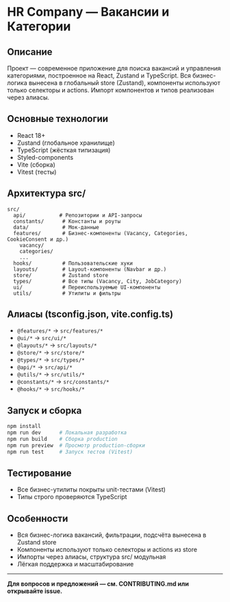# HR Company — Вакансии и Категории

## Описание

Проект — современное приложение для поиска вакансий и управления категориями, построенное на React, Zustand и TypeScript. Вся бизнес-логика вынесена в глобальный store (Zustand), компоненты используют только селекторы и actions. Импорт компонентов и типов реализован через алиасы.

## Основные технологии
- React 18+
- Zustand (глобальное хранилище)
- TypeScript (жёсткая типизация)
- Styled-components
- Vite (сборка)
- Vitest (тесты)

## Архитектура src/
```
src/
  api/           # Репозитории и API-запросы
  constants/      # Константы и роуты
  data/           # Мок-данные
  features/       # Бизнес-компоненты (Vacancy, Categories, CookieConsent и др.)
    vacancy/
    categories/
    ...
  hooks/          # Пользовательские хуки
  layouts/        # Layout-компоненты (Navbar и др.)
  store/          # Zustand store
  types/          # Все типы (Vacancy, City, JobCategory)
  ui/             # Переиспользуемые UI-компоненты
  utils/          # Утилиты и фильтры
```

## Алиасы (tsconfig.json, vite.config.ts)
- `@features/*` → `src/features/*`
- `@ui/*` → `src/ui/*`
- `@layouts/*` → `src/layouts/*`
- `@store/*` → `src/store/*`
- `@types/*` → `src/types/*`
- `@api/*` → `src/api/*`
- `@utils/*` → `src/utils/*`
- `@constants/*` → `src/constants/*`
- `@hooks/*` → `src/hooks/*`

## Запуск и сборка
```bash
npm install
npm run dev      # Локальная разработка
npm run build    # Сборка production
npm run preview  # Просмотр production-сборки
npm run test     # Запуск тестов (Vitest)
```

## Тестирование
- Все бизнес-утилиты покрыты unit-тестами (Vitest)
- Типы строго проверяются TypeScript

## Особенности
- Вся бизнес-логика вакансий, фильтрации, подсчёта вынесена в Zustand store
- Компоненты используют только селекторы и actions из store
- Импорты через алиасы, структура src/ модульная
- Лёгкая поддержка и масштабирование

---

**Для вопросов и предложений — см. CONTRIBUTING.md или открывайте issue.**
